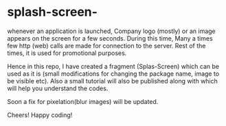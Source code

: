 # splash-screen-

whenever an application is launched, Company logo (mostly) or an image appears on the screen for a few seconds. During this time, 
Many a times few http (web) calls are made for connection to the server. Rest of the times, it is used for promotional purposes. 

Hence in this repo, I have created a fragment (Splas-Screen) which can be used as it is (small modifications for changing the package name, image to be visible etc). Also a small tutorial will also be published along with which will help you understand the codes.

Soon a fix for pixelation(blur images) will be updated.

Cheers! Happy coding!